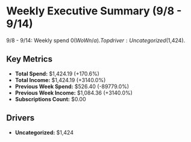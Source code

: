# Weekly Executive Summary (9/8 - 9/14)

9/8 - 9/14: Weekly spend $0 (WoW n/a). Top driver: Uncategorized ($1,424).

## Key Metrics
- **Total Spend:** $1,424.19 (+170.6%)
- **Total Income:** $1,424.19 (+3140.0%)
- **Previous Week Spend:** $526.40 (-89779.0%)
- **Previous Week Income:** $1,084.36 (+3140.0%)
- **Subscriptions Count:** $0.00

## Drivers
- **Uncategorized:** $1,424
